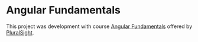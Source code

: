 # Angular Fundamentals

This project was development with course [Angular Fundamentals](https://app.pluralsight.com/library/courses/angular-fundamentals/table-of-contents)
offered by [PluralSight](https://www.pluralsight.com/).
